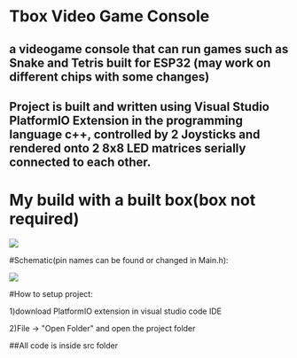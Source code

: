 # Tbox Video Game Console

## a videogame console that can run games such as Snake and Tetris built for ESP32 (may work on different chips with some changes)

## Project is built and written using Visual Studio PlatformIO Extension in the programming language c++, controlled by 2 Joysticks and rendered onto 2 8x8 LED matrices serially connected to each other.

# My build with a built box(box not required)

![](https://media.discordapp.net/attachments/813918986022420505/1259245330428592270/20240706_223050.jpg?ex=668afb1a&is=6689a99a&hm=9c10e0cf67187f3f582e1af4bceb4d9e16d2f7cd8d262d6c850fe60401128903&=&format=webp&width=512&height=683)

#Schematic(pin names can be found or changed in Main.h):

![](https://cdn.discordapp.com/attachments/813918986022420505/1259250255547990077/TboxSchematic.png?ex=668affb0&is=6689ae30&hm=efd8cd73df257ad40a8bfb032a0782bd76de7687c804e20bc925214f1759d9c9&)

#How to setup project:

1)download PlatformIO extension in visual studio code IDE

2)File -> "Open Folder" and open the project folder

##All code is inside src folder
